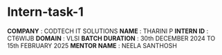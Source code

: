 # Intern-task-1
**COMPANY** : CODTECH IT SOLUTIONS
**NAME** : THARINI P
**INTERN ID** : CT6WIJB
**DOMAIN** : VLSI
**BATCH DURATION** : 30th DECEMBER 2024 TO 15th FEBRUARY 2025
**MENTOR NAME** : NEELA SANTHOSH
